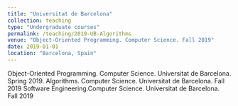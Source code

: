 ```yaml
---
title: "Universitat de Barcelona"
collection: teaching
type: "Undergraduate courses"
permalink: /teaching/2019-UB-Algorithms
venue: "Object-Oriented Programming. Computer Science. Fall 2019"
date: 2019-01-01
location: "Barcelona, Spain"
---
```



Object-Oriented Programming. Computer Science. Universitat de Barcelona. Spring 2019.
Algorithms. Computer Science. Universitat de Barcelona. Fall 2019
Software Engineering.Computer Science. Universitat de Barcelona. Fall 2019
